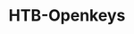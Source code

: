 ---
layout: openkeys
title: HTB-Openkeys
featured-img: HTB-Openkeys-200731
categories: Hack-The-Box
---
